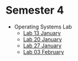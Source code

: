 # Semester 4

- Operating Systems Lab
  - [Lab 13 January](https://github.com/shivamaggarwal513/Delhi-Technological-University/tree/main/Semester%204/Operating%20Systems%20Lab/01%20Lab%2013%20Jan)
  - [Lab 20 January](https://github.com/shivamaggarwal513/Delhi-Technological-University/tree/main/Semester%204/Operating%20Systems%20Lab/02%20Lab%2020%20Jan)
  - [Lab 27 January](https://github.com/shivamaggarwal513/Delhi-Technological-University/tree/main/Semester%204/Operating%20Systems%20Lab/03%20Lab%2027%20Jan)
  - [Lab 03 February](https://github.com/shivamaggarwal513/Delhi-Technological-University/tree/main/Semester%204/Operating%20Systems%20Lab/04%20Lab%2003%20Feb)
